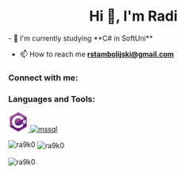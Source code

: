<h1 align="center">Hi 👋, I'm Radi</h1>
- 🌱 I'm currently studying **C# in SoftUni**

- 📫 How to reach me **rstambolijski@gmail.com**

<h3 align="left">Connect with me:</h3>
<p align="left">
</p>

<h3 align="left">Languages and Tools:</h3>
<p align="left"> <a href="https://www.w3schools.com/cs/" target="_blank" rel="noreferrer"> <img src="https://raw.githubusercontent.com/devicons/devicon/master/icons/csharp/csharp-original.svg" alt="csharp" width="40" height="40"/> </a> <a href="https://www.microsoft.com/en-us/sql-server" target="_blank" rel="noreferrer"> <img src="https://www.svgrepo.com/show/303229/microsoft-sql-server-logo.svg" alt="mssql" width="40" height="40"/> </a> </p>

<p><img align="left" src="https://github-readme-stats.vercel.app/api/top-langs?username=ra9k0&show_icons=true&theme=tokyonight&locale=en&layout=compact" alt="ra9k0" /></p>

<p>&nbsp;<img align="center" src="https://github-readme-stats.vercel.app/api?username=ra9k0&show_icons=true&theme=tokyonight&locale=en" alt="ra9k0" /></p>

<p><img align="center" src="https://github-readme-streak-stats.herokuapp.com/?user=ra9k0&theme=dark" alt="ra9k0" /></p>
